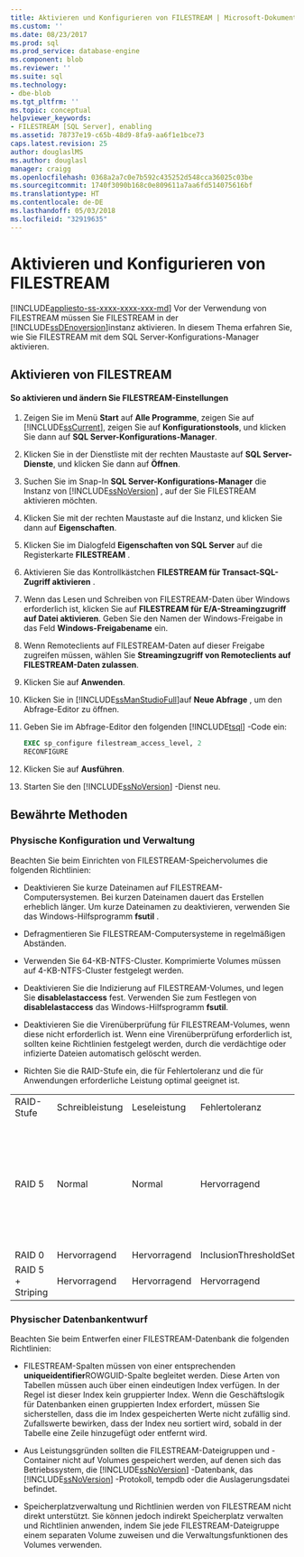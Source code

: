 ```yaml
---
title: Aktivieren und Konfigurieren von FILESTREAM | Microsoft-Dokumentation
ms.custom: ''
ms.date: 08/23/2017
ms.prod: sql
ms.prod_service: database-engine
ms.component: blob
ms.reviewer: ''
ms.suite: sql
ms.technology:
- dbe-blob
ms.tgt_pltfrm: ''
ms.topic: conceptual
helpviewer_keywords:
- FILESTREAM [SQL Server], enabling
ms.assetid: 78737e19-c65b-48d9-8fa9-aa6f1e1bce73
caps.latest.revision: 25
author: douglaslMS
ms.author: douglasl
manager: craigg
ms.openlocfilehash: 0368a2a7c0e7b592c435252d548cca36025c03be
ms.sourcegitcommit: 1740f3090b168c0e809611a7aa6fd514075616bf
ms.translationtype: HT
ms.contentlocale: de-DE
ms.lasthandoff: 05/03/2018
ms.locfileid: "32919635"
---
```

# <a name="enable-and-configure-filestream"></a>Aktivieren und Konfigurieren von FILESTREAM
[!INCLUDE[appliesto-ss-xxxx-xxxx-xxx-md](../../includes/appliesto-ss-xxxx-xxxx-xxx-md.md)]
  Vor der Verwendung von FILESTREAM müssen Sie FILESTREAM in der [!INCLUDE[ssDEnoversion](../../includes/ssdenoversion-md.md)]instanz aktivieren. In diesem Thema erfahren Sie, wie Sie FILESTREAM mit dem SQL Server-Konfigurations-Manager aktivieren.  
  
##  <a name="enabling"></a> Aktivieren von FILESTREAM  
  
#### <a name="to-enable-and-change-filestream-settings"></a>So aktivieren und ändern Sie FILESTREAM-Einstellungen  
  
1.  Zeigen Sie im Menü **Start** auf **Alle Programme**, zeigen Sie auf [!INCLUDE[ssCurrent](../../includes/sscurrent-md.md)], zeigen Sie auf **Konfigurationstools**, und klicken Sie dann auf **SQL Server-Konfigurations-Manager**.  
  
2.  Klicken Sie in der Dienstliste mit der rechten Maustaste auf **SQL Server-Dienste**, und klicken Sie dann auf **Öffnen**.  
  
3.  Suchen Sie im Snap-In **SQL Server-Konfigurations-Manager** die Instanz von [!INCLUDE[ssNoVersion](../../includes/ssnoversion-md.md)] , auf der Sie FILESTREAM aktivieren möchten.  
  
4.  Klicken Sie mit der rechten Maustaste auf die Instanz, und klicken Sie dann auf **Eigenschaften**.  
  
5.  Klicken Sie im Dialogfeld **Eigenschaften von SQL Server** auf die Registerkarte **FILESTREAM** .  
  
6.  Aktivieren Sie das Kontrollkästchen **FILESTREAM für Transact-SQL-Zugriff aktivieren** .  
  
7.  Wenn das Lesen und Schreiben von FILESTREAM-Daten über Windows erforderlich ist, klicken Sie auf **FILESTREAM für E/A-Streamingzugriff auf Datei aktivieren**. Geben Sie den Namen der Windows-Freigabe in das Feld **Windows-Freigabename** ein.  
  
8.  Wenn Remoteclients auf FILESTREAM-Daten auf dieser Freigabe zugreifen müssen, wählen Sie **Streamingzugriff von Remoteclients auf FILESTREAM-Daten zulassen**.  
  
9. Klicken Sie auf **Anwenden**.  
  
10. Klicken Sie in [!INCLUDE[ssManStudioFull](../../includes/ssmanstudiofull-md.md)]auf **Neue Abfrage** , um den Abfrage-Editor zu öffnen.  
  
11. Geben Sie im Abfrage-Editor den folgenden [!INCLUDE[tsql](../../includes/tsql-md.md)] -Code ein:  
  
    ```sql  
    EXEC sp_configure filestream_access_level, 2  
    RECONFIGURE  
    ```  
  
12. Klicken Sie auf **Ausführen**.  
  
13. Starten Sie den [!INCLUDE[ssNoVersion](../../includes/ssnoversion-md.md)] -Dienst neu.  
  
  
##  <a name="best"></a> Bewährte Methoden  
  
###  <a name="config"></a> Physische Konfiguration und Verwaltung  
 Beachten Sie beim Einrichten von FILESTREAM-Speichervolumes die folgenden Richtlinien:  
  
-   Deaktivieren Sie kurze Dateinamen auf FILESTREAM-Computersystemen. Bei kurzen Dateinamen dauert das Erstellen erheblich länger. Um kurze Dateinamen zu deaktivieren, verwenden Sie das Windows-Hilfsprogramm **fsutil** .  
  
-   Defragmentieren Sie FILESTREAM-Computersysteme in regelmäßigen Abständen.  
  
-   Verwenden Sie 64-KB-NTFS-Cluster. Komprimierte Volumes müssen auf 4-KB-NTFS-Cluster festgelegt werden.  
  
-   Deaktivieren Sie die Indizierung auf FILESTREAM-Volumes, und legen Sie **disablelastaccess** fest. Verwenden Sie zum Festlegen von **disablelastaccess** das Windows-Hilfsprogramm **fsutil**.  
  
-   Deaktivieren Sie die Virenüberprüfung für FILESTREAM-Volumes, wenn diese nicht erforderlich ist. Wenn eine Virenüberprüfung erforderlich ist, sollten keine Richtlinien festgelegt werden, durch die verdächtige oder infizierte Dateien automatisch gelöscht werden.  
  
-   Richten Sie die RAID-Stufe ein, die für Fehlertoleranz und die für Anwendungen erforderliche Leistung optimal geeignet ist.  
  
||||||  
|-|-|-|-|-|  
|RAID-Stufe|Schreibleistung|Leseleistung|Fehlertoleranz|Remarks|  
|RAID 5|Normal|Normal|Hervorragend|Die Leistung ist besser als bei einem einzelnen Datenträger oder JBOD und geringer als bei RAID 0 oder RAID 5 mit Striping.|  
|RAID 0|Hervorragend|Hervorragend|InclusionThresholdSetting||  
|RAID 5 + Striping|Hervorragend|Hervorragend|Hervorragend|Die aufwendigste Option.|  
  
  
###  <a name="database"></a> Physischer Datenbankentwurf  
 Beachten Sie beim Entwerfen einer FILESTREAM-Datenbank die folgenden Richtlinien:  
  
-   FILESTREAM-Spalten müssen von einer entsprechenden **uniqueidentifier**ROWGUID-Spalte begleitet werden. Diese Arten von Tabellen müssen auch über einen eindeutigen Index verfügen. In der Regel ist dieser Index kein gruppierter Index. Wenn die Geschäftslogik für Datenbanken einen gruppierten Index erfordert, müssen Sie sicherstellen, dass die im Index gespeicherten Werte nicht zufällig sind. Zufallswerte bewirken, dass der Index neu sortiert wird, sobald in der Tabelle eine Zeile hinzugefügt oder entfernt wird.  
  
-   Aus Leistungsgründen sollten die FILESTREAM-Dateigruppen und -Container nicht auf Volumes gespeichert werden, auf denen sich das Betriebssystem, die [!INCLUDE[ssNoVersion](../../includes/ssnoversion-md.md)] -Datenbank, das [!INCLUDE[ssNoVersion](../../includes/ssnoversion-md.md)] -Protokoll, tempdb oder die Auslagerungsdatei befindet.  
  
-   Speicherplatzverwaltung und Richtlinien werden von FILESTREAM nicht direkt unterstützt. Sie können jedoch indirekt Speicherplatz verwalten und Richtlinien anwenden, indem Sie jede FILESTREAM-Dateigruppe einem separaten Volume zuweisen und die Verwaltungsfunktionen des Volumes verwenden.  
  
  
